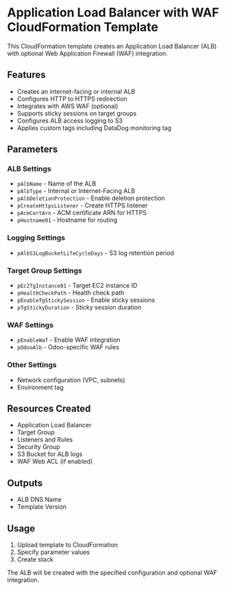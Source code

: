 #  Application Load Balancer with WAF CloudFormation Template

This CloudFormation template creates an Application Load Balancer (ALB) with optional Web Application Firewall (WAF) integration.

## Features

- Creates an internet-facing or internal ALB
- Configures HTTP to HTTPS redirection 
- Integrates with AWS WAF (optional)
- Supports sticky sessions on target groups
- Configures ALB access logging to S3
- Applies custom tags including DataDog monitoring tag

## Parameters

### ALB Settings

- `pAlbName` - Name of the ALB
- `pAlbType` - Internal or Internet-Facing ALB
- `pAlbDeletionProtection` - Enable deletion protection
- `pCreateHttpsListener` - Create HTTPS listener
- `pAcmCertArn` - ACM certificate ARN for HTTPS
- `pHostname01` - Hostname for routing

### Logging Settings  

- `pAlbS3LogBucketLifeCycleDays` - S3 log retention period

### Target Group Settings

- `pEc2TgInstance01` - Target EC2 instance ID
- `pHealthCheckPath` - Health check path
- `pEnableTgStickySession` - Enable sticky sessions
- `pTgStickyDuration` - Sticky session duration

### WAF Settings

- `pEnableWaf` - Enable WAF integration
- `pOdooAlb` - Odoo-specific WAF rules

### Other Settings

- Network configuration (VPC, subnets)
- Environment tag

## Resources Created

- Application Load Balancer
- Target Group
- Listeners and Rules
- Security Group
- S3 Bucket for ALB logs
- WAF Web ACL (if enabled)

## Outputs

- ALB DNS Name
- Template Version

## Usage

1. Upload template to CloudFormation
2. Specify parameter values
3. Create stack

The ALB will be created with the specified configuration and optional WAF integration.